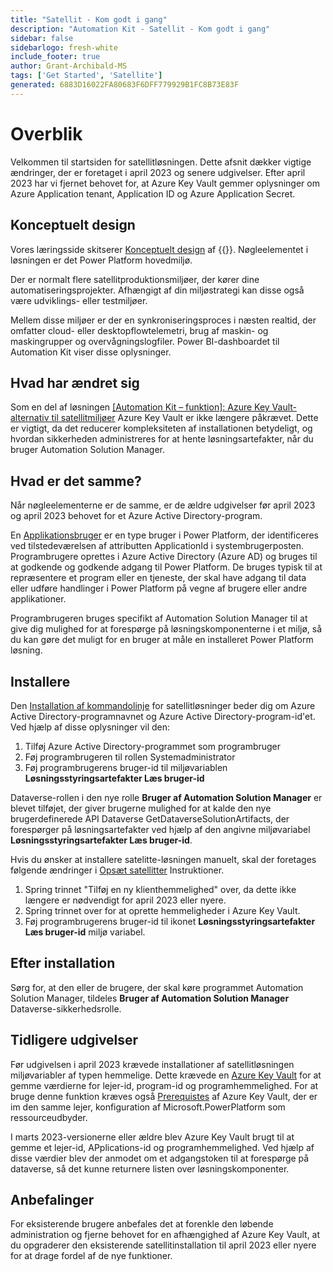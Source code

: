 ```yaml
---
title: "Satellit - Kom godt i gang"
description: "Automation Kit - Satellit - Kom godt i gang"
sidebar: false
sidebarlogo: fresh-white
include_footer: true
author: Grant-Archibald-MS
tags: ['Get Started', 'Satellite']
generated: 6883D16022FA80683F6DFF779929B1FC8B73E83F
---
```


# Overblik

Velkommen til startsiden for satellitløsningen. Dette afsnit dækker vigtige ændringer, der er foretaget i april 2023 og senere udgivelser. Efter april 2023 har vi fjernet behovet for, at Azure Key Vault gemmer oplysninger om Azure Application tenant, Application ID og Azure Application Secret.

## Konceptuelt design

Vores læringsside skitserer [Konceptuelt design](https://learn.microsoft.com/power-automate/guidance/automation-kit/overview/introduction#conceptual-design) af {{<product-name>}}. Nøgleelementet i løsningen er det Power Platform hovedmiljø.

Der er normalt flere satellitproduktionsmiljøer, der kører dine automatiseringsprojekter. Afhængigt af din miljøstrategi kan disse også være udviklings- eller testmiljøer.

Mellem disse miljøer er der en synkroniseringsproces i næsten realtid, der omfatter cloud- eller desktopflowtelemetri, brug af maskin- og maskingrupper og overvågningslogfiler. Power BI-dashboardet til Automation Kit viser disse oplysninger.

## Hvad har ændret sig

Som en del af løsningen [[Automation Kit – funktion]: Azure Key Vault-alternativ til satellitmiljøer](https://github.com/microsoft/powercat-automation-kit/issues/84) Azure Key Vault er ikke længere påkrævet. Dette er vigtigt, da det reducerer kompleksiteten af installationen betydeligt, og hvordan sikkerheden administreres for at hente løsningsartefakter, når du bruger Automation Solution Manager.

## Hvad er det samme?

Når nøgleelementerne er de samme, er de ældre udgivelser før april 2023 og april 2023 behovet for et Azure Active Directory-program.

En [Applikationsbruger](https://learn.microsoft.com/power-platform/admin/manage-application-users) er en type bruger i Power Platform, der identificeres ved tilstedeværelsen af attributten ApplicationId i systembrugerposten. Programbrugere oprettes i Azure Active Directory (Azure AD) og bruges til at godkende og godkende adgang til Power Platform. De bruges typisk til at repræsentere et program eller en tjeneste, der skal have adgang til data eller udføre handlinger i Power Platform på vegne af brugere eller andre applikationer.

Programbrugeren bruges specifikt af Automation Solution Manager til at give dig mulighed for at forespørge på løsningskomponenterne i et miljø, så du kan gøre det muligt for en bruger at måle en installeret Power Platform løsning.

## Installere

Den [Installation af kommandolinje](/da/get-started/install) for satellitløsninger beder dig om Azure Active Directory-programnavnet og Azure Active Directory-program-id'et. Ved hjælp af disse oplysninger vil den:

1. Tilføj Azure Active Directory-programmet som programbruger
1. Føj programbrugeren til rollen Systemadministrator
1. Føj programbrugerens bruger-id til miljøvariablen **Løsningsstyringsartefakter Læs bruger-id**

Dataverse-rollen i den nye rolle **Bruger af Automation Solution Manager** er blevet tilføjet, der giver brugerne mulighed for at kalde den nye brugerdefinerede API Dataverse GetDataverseSolutionArtifacts, der forespørger på løsningsartefakter ved hjælp af den angivne miljøvariabel **Løsningsstyringsartefakter Læs bruger-id**.

Hvis du ønsker at installere satelitte-løsningen manuelt, skal der foretages følgende ændringer i [Opsæt satellitter](https://learn.microsoft.com/en-us/power-automate/guidance/automation-kit/setup/satellite) Instruktioner.

1. Spring trinnet "Tilføj en ny klienthemmelighed" over, da dette ikke længere er nødvendigt for april 2023 eller nyere.
1. Spring trinnet over for at oprette hemmeligheder i Azure Key Vault.
1. Føj programbrugerens bruger-id til ikonet **Løsningsstyringsartefakter Læs bruger-id** miljø variabel.

## Efter installation

Sørg for, at den eller de brugere, der skal køre programmet Automation Solution Manager, tildeles **Bruger af Automation Solution Manager** Dataverse-sikkerhedsrolle.

## Tidligere udgivelser

Før udgivelsen i april 2023 krævede installationer af satellitløsningen miljøvariabler af typen hemmelige. Dette krævede en [Azure Key Vault](https://learn.microsoft.com/power-apps/maker/data-platform/environmentvariables#use-azure-key-vault-secrets-preview) for at gemme værdierne for lejer-id, program-id og programhemmelighed. For at bruge denne funktion kræves også [Prerequistes](https://learn.microsoft.com/en-us/power-apps/maker/data-platform/environmentvariables#prerequisites) af Azure Key Vault, der er im den samme lejer, konfiguration af Microsoft.PowerPlatform som ressourceudbyder.

I marts 2023-versionerne eller ældre blev Azure Key Vault brugt til at gemme et lejer-id, APplications-id og programhemmelighed. Ved hjælp af disse værdier blev der anmodet om et adgangstoken til at forespørge på dataverse, så det kunne returnere listen over løsningskomponenter.

## Anbefalinger

For eksisterende brugere anbefales det at forenkle den løbende administration og fjerne behovet for en afhængighed af Azure Key Vault, at du opgraderer den eksisterende satellitinstallation til april 2023 eller nyere for at drage fordel af de nye funktioner.
